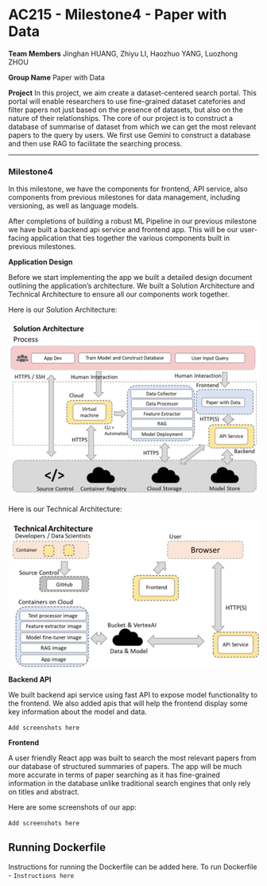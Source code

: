 # AC215 - Milestone4 - Paper with Data


**Team Members**
Jinghan HUANG, Zhiyu LI, Haozhuo YANG, Luozhong ZHOU

**Group Name**
Paper with Data

**Project**
In this project, we aim create a dataset-centered search portal. This portal will enable researchers to use fine-grained dataset catefories and filter papers not just based on the presence of datasets, but also on the nature of their relationships. The core of our project is to construct a database of summarise of dataset from which we can get the most relevant papers to the query by users. We first use Gemini to construct a database and then use RAG to facilitate the searching process.


----

### Milestone4 ###

In this milestone, we have the components for frontend, API service, also components from previous milestones for data management, including versioning, as well as language models.

After completions of building a robust ML Pipeline in our previous milestone we have built a backend api service and frontend app. This will be our user-facing application that ties together the various components built in previous milestones.

**Application Design**

Before we start implementing the app we built a detailed design document outlining the application’s architecture. We built a Solution Architecture and Technical Architecture to ensure all our components work together.

Here is our Solution Architecture:

<img src="images/Solution Architecture.jpg"  width="800">

Here is our Technical Architecture:

<img src="images/Technical Architecture.jpg"  width="800">


**Backend API**

We built backend api service using fast API to expose model functionality to the frontend. We also added apis that will help the frontend display some key information about the model and data. 

```Add screenshots here```

**Frontend**

A user friendly React app was built to search the most relevant papers from our database of structured summaries of papers. The app will be much more accurate in terms of paper searching as it has fine-grained information in the database unlike traditional search engines that only rely on titles and abstract.

Here are some screenshots of our app:

```Add screenshots here```

## Running Dockerfile
Instructions for running the Dockerfile can be added here.
To run Dockerfile - `Instructions here`

